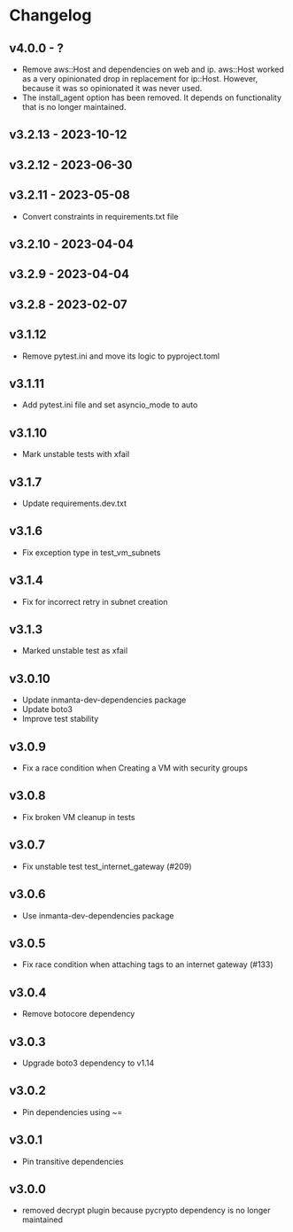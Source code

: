 # Changelog

## v4.0.0 - ?

- Remove aws::Host and dependencies on web and ip. aws::Host worked as a very opinionated drop in replacement
  for ip::Host. However, because it was so opinionated it was never used.
- The install_agent option has been removed. It depends on functionality that is no longer maintained.

## v3.2.13 - 2023-10-12


## v3.2.12 - 2023-06-30


## v3.2.11 - 2023-05-08

- Convert constraints in requirements.txt file

## v3.2.10 - 2023-04-04


## v3.2.9 - 2023-04-04


## v3.2.8 - 2023-02-07


## v3.1.12

- Remove pytest.ini and move its logic to pyproject.toml

## v3.1.11

- Add pytest.ini file and set asyncio_mode to auto

## v3.1.10

- Mark unstable tests with xfail

## v3.1.7

- Update requirements.dev.txt

## v3.1.6

- Fix exception type in test_vm_subnets

## v3.1.4

- Fix for incorrect retry in subnet creation

## v3.1.3

- Marked unstable test as xfail

## v3.0.10

- Update inmanta-dev-dependencies package
- Update boto3
- Improve test stability

## v3.0.9

- Fix a race condition when Creating a VM with security groups

## v3.0.8

- Fix broken VM cleanup in tests

## v3.0.7

- Fix unstable test test_internet_gateway (#209)

## v3.0.6

- Use inmanta-dev-dependencies package

## v3.0.5

- Fix race condition when attaching tags to an internet gateway (#133)

## v3.0.4

- Remove botocore dependency

## v3.0.3

- Upgrade boto3 dependency to v1.14

## v3.0.2

- Pin dependencies using ~=

## v3.0.1

- Pin transitive dependencies

## v3.0.0

- removed decrypt plugin because pycrypto dependency is no longer maintained
